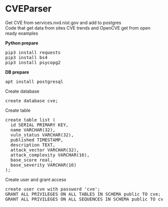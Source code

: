 # CVEParser
Get CVE from services.nvd.nist.gov and add to postgres <br>
Code that get data from sites CVE trends and OpenCVE get from open ready examples

<b>Python prepare</b><br>
<pre>
pip3 install requests
pip3 install bs4
pip3 install psycopg2
</pre>

<b>DB prepare</b><br>
<pre>
apt install postgresql
</pre>

Create database
<pre>
create database cve;
</pre>

Create table
<pre>
create table list (
  id SERIAL PRIMARY KEY,
  name VARCHAR(32),
  vuln_status VARCHAR(32),
  published TIMESTAMP,
  description TEXT,
  attack_vector VARCHAR(32),
  attack_complexity VARCHAR(16),
  base_score real,
  base_severity VARCHAR(16)
);
</pre>

Create user and grant access
<pre>
create user cve with password 'cve';
GRANT ALL PRIVILEGES ON ALL TABLES IN SCHEMA public TO cve;
GRANT ALL PRIVILEGES ON ALL SEQUENCES IN SCHEMA public TO cve;
</pre>
